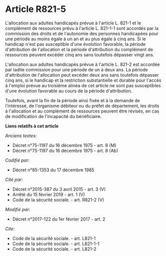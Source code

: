 # Article R821-5

L'allocation aux adultes handicapés prévue à l'article L. 821-1 et le complément de ressources prévu à l'article L. 821-1-1
sont accordés par la commission des droits et de l'autonomie des personnes handicapées pour une période au moins égale à un
an et au plus égale à cinq ans. Si le handicap n'est pas susceptible d'une évolution favorable, la période d'attribution de
l'allocation et la période d'attribution du complément de ressources peuvent excéder cinq ans sans toutefois dépasser vingt
ans. 

L'allocation aux adultes handicapés prévue à l'article L. 821-2 est accordée par ladite commission pour une période de un à
deux ans. La période d'attribution de l'allocation peut excéder deux ans sans toutefois dépasser cinq ans, si le handicap et
la restriction substantielle et durable pour l'accès à l'emploi prévue au troisième alinéa de cet article ne sont pas
susceptibles d'une évolution favorable au cours de la période d'attribution. 

Toutefois, avant la fin de la période ainsi fixée et à la demande de l'intéressé, de l'organisme débiteur ou du préfet de
département, les droits à l'allocation et au complément de ressources peuvent être révisés, en cas de modification de
l'incapacité du bénéficiaire.

**Liens relatifs à cet article**

_Anciens textes_:

  - Décret n°75-1197 du 16 décembre 1975 - art. 8 (M)
  - Décret n°75-1197 du 16 décembre 1975 - art. 8 (Ab)

_Codifié par_:

  - Décret n°85-1353 du 17 décembre 1985

_Cité par_:

  - Décret n°2015-387 du 3 avril 2015 - art. 3 (V)
  - Arrêté du 15 février 2019 - art. 1 (V)
  - Code de la sécurité sociale. - art. R821-2 (V)

_Modifié par_:

  - Décret n°2017-122 du 1er février 2017 - art. 2

_Cite_:

  - Code de la sécurité sociale. - art. L821-1
  - Code de la sécurité sociale. - art. L821-1-1
  - Code de la sécurité sociale. - art. L821-2
